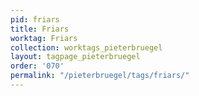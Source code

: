 ```yaml
---
pid: friars
title: Friars
worktag: Friars
collection: worktags_pieterbruegel
layout: tagpage_pieterbruegel
order: '070'
permalink: "/pieterbruegel/tags/friars/"
---
```

